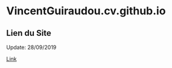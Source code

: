# VincentGuiraudou.cv.github.io

## Lien du Site
Update: 28/09/2019

[Link](https://VincentGuiraudou.github.io/VincentGuiraudou.cv.github.io/)